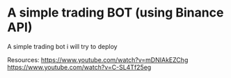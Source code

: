 # A simple trading BOT (using Binance API)


A simple trading bot i will try to deploy

Resources: 
    https://www.youtube.com/watch?v=mDNIAkEZChg
    https://www.youtube.com/watch?v=C-SL4Tf25eg
